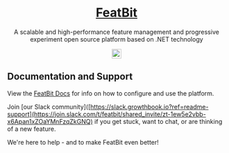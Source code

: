 
<h1 align="center" style="border-bottom: none">
    <b>
        <a href="https://affine.pro">FeatBit</a>
    </b>
</h1>

<p align="center">
    A scalable and high-performance feature management and progressive experiment open source platform based on .NET technology
</p>

<p align="center">
    <a href="https://join.slack.com/t/featbit/shared_invite/zt-1ew5e2vbb-x6Apan1xZOaYMnFzqZkGNQ"><img src="https://img.shields.io/badge/slack-join-E01E5A?logo=slack" alt="Join us on Slack" height="22"/></a>
</p>



## Documentation and Support

View the [FeatBit Docs](https://join.slack.com/t/featbit/shared_invite/zt-1ew5e2vbb-x6Apan1xZOaYMnFzqZkGNQ) for info on how to configure and use the platform.

Join [our Slack community]([https://slack.growthbook.io?ref=readme-support](https://join.slack.com/t/featbit/shared_invite/zt-1ew5e2vbb-x6Apan1xZOaYMnFzqZkGNQ) if you get stuck, want to chat, or are thinking of a new feature.

We're here to help - and to make FeatBit even better!
